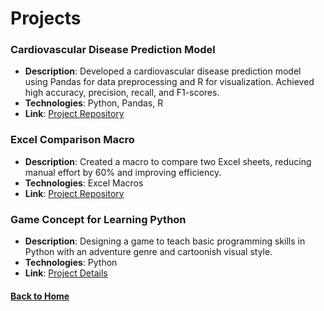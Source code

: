 # Projects

### Cardiovascular Disease Prediction Model

- **Description**: Developed a cardiovascular disease prediction model using Pandas for data preprocessing and R for visualization. Achieved high accuracy, precision, recall, and F1-scores.
- **Technologies**: Python, Pandas, R
- **Link**: [Project Repository](https://github.com/Tharun2104/Cardiovascular-Disease-Prediction)

### Excel Comparison Macro

- **Description**: Created a macro to compare two Excel sheets, reducing manual effort by 60% and improving efficiency.
- **Technologies**: Excel Macros
- **Link**: [Project Repository](https://github.com/Tharun2104/Excel-Comparison-Macro)

### Game Concept for Learning Python

- **Description**: Designing a game to teach basic programming skills in Python with an adventure genre and cartoonish visual style.
- **Technologies**: Python
- **Link**: [Project Details](https://github.com/Tharun2104/Game-Concept-Python)

#### [Back to Home](index.md)
